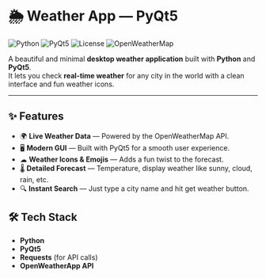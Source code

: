 # 🌦️ Weather App — PyQt5

![Python](https://img.shields.io/badge/Python-3.8+-blue?logo=python)
![PyQt5](https://img.shields.io/badge/GUI-PyQt5-brightgreen?logo=qt)
![License](https://img.shields.io/badge/License-MIT-yellow.svg)
![OpenWeatherMap](https://img.shields.io/badge/API-OpenWeatherMap-orange?logo=cloudflare)

A beautiful and minimal **desktop weather application** built with **Python** and **PyQt5**.  
It lets you check **real-time weather** for any city in the world with a clean interface and fun weather icons.

---

## ✨ Features
- 🌍 **Live Weather Data** — Powered by the OpenWeatherMap API.
- 🖥 **Modern GUI** — Built with PyQt5 for a smooth user experience.
- ☁ **Weather Icons & Emojis** — Adds a fun twist to the forecast.
- 🌡 **Detailed Forecast** — Temperature, display weather like sunny, cloud, rain, etc.
- 🔍 **Instant Search** — Just type a city name and hit get weather button.

## 🛠 Tech Stack
- **Python**
- **PyQt5**
- **Requests** (for API calls)
- **OpenWeatherApp API**

